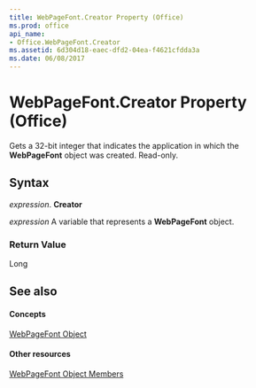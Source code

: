 ```yaml
---
title: WebPageFont.Creator Property (Office)
ms.prod: office
api_name:
- Office.WebPageFont.Creator
ms.assetid: 6d304d18-eaec-dfd2-04ea-f4621cfdda3a
ms.date: 06/08/2017
---
```



# WebPageFont.Creator Property (Office)

Gets a 32-bit integer that indicates the application in which the  **WebPageFont** object was created. Read-only.


## Syntax

 _expression_. **Creator**

 _expression_ A variable that represents a **WebPageFont** object.


### Return Value

Long


## See also


#### Concepts


[WebPageFont Object](webpagefont-object-office.md)
#### Other resources


[WebPageFont Object Members](webpagefont-members-office.md)

